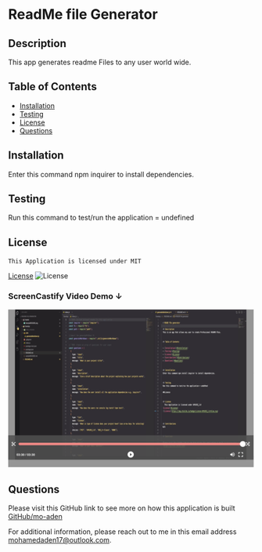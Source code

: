 # ReadMe file Generator

## Description

This app generates readme Files to any user world wide.

## Table of Contents

- [Installation](#Installation)
- [Testing](#Testing)
- [License](#License)
- [Questions](#Questions)

## Installation

Enter this command npm inquirer to install dependencies.

## Testing

Run this command to test/run the application = undefined

## License

    This Application is licensed under MIT

[License](#License)
![License](https://img.shields.io/badge/License-MIT-blue.svg)

### ScreenCastify Video Demo ↓

[![Screen cast video](./Assets/videoImg.png)](https://drive.google.com/file/d/1oitx4lGFnxfKo-ucmDtrGESgZCTNctXw/view "Link Title")

## Questions

Please visit this GitHub link to see more on how this application is built [GitHub/mo-aden](https://github.com/mo-aden)

For additional information, please reach out to me in this email address mohamedaden17@outlook.com.
